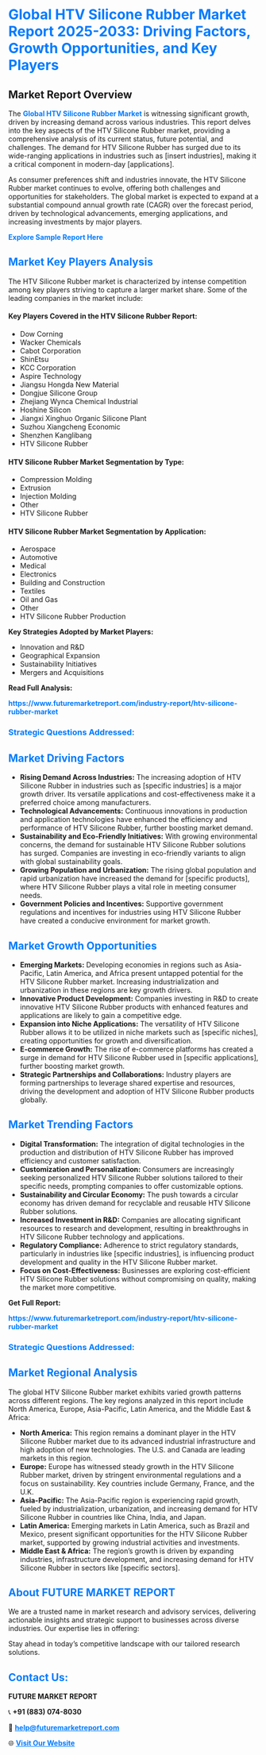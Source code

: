 <h1 style="color: #007BFF;">Global HTV Silicone Rubber Market Report 2025-2033: Driving Factors, Growth Opportunities, and Key Players</h1>

<section id="overview">
<h2>Market Report Overview</h2>
<p>The <a href="https://www.futuremarketreport.com/industry-report/htv-silicone-rubber-market" style="color: #007BFF; text-decoration: none;"><strong>Global HTV Silicone Rubber Market</strong></a> is witnessing significant growth, driven by increasing demand across various industries. This report delves into the key aspects of the HTV Silicone Rubber market, providing a comprehensive analysis of its current status, future potential, and challenges. The demand for HTV Silicone Rubber has surged due to its wide-ranging applications in industries such as [insert industries], making it a critical component in modern-day [applications].</p>
<p>As consumer preferences shift and industries innovate, the HTV Silicone Rubber market continues to evolve, offering both challenges and opportunities for stakeholders. The global market is expected to expand at a substantial compound annual growth rate (CAGR) over the forecast period, driven by technological advancements, emerging applications, and increasing investments by major players.</p>
</section>

<section id="overview">
<p><a href="https://www.futuremarketreport.com/request-sample/reportId=108531" style="color: #007BFF; text-decoration: none;"><strong>Explore Sample Report Here</strong></a></p>
</section>

<section id="key-players">
<h2 style="color: #007BFF;">Market Key Players Analysis</h2>
<p>The HTV Silicone Rubber market is characterized by intense competition among key players striving to capture a larger market share. Some of the leading companies in the market include:</p>
<h4>Key Players Covered in the HTV Silicone Rubber Report:</h4>
<ul><li>Dow Corning</li><li>Wacker Chemicals</li><li>Cabot Corporation</li><li>ShinEtsu</li><li>KCC Corporation</li><li>Aspire Technology</li><li>Jiangsu Hongda New Material</li><li>Dongjue Silicone Group</li><li>Zhejiang Wynca Chemical Industrial</li><li>Hoshine Silicon</li><li>Jiangxi Xinghuo Organic Silicone Plant</li><li>Suzhou Xiangcheng Economic</li><li>Shenzhen Kanglibang</li><li>HTV Silicone Rubber</li></ul>
<h4>HTV Silicone Rubber Market Segmentation by Type:</h4>
<ul><li>Compression Molding</li><li>Extrusion</li><li>Injection Molding</li><li>Other</li><li>HTV Silicone Rubber</li></ul>

<h4>HTV Silicone Rubber Market Segmentation by Application:</h4>
<ul><li>Aerospace</li><li>Automotive</li><li>Medical</li><li>Electronics</li><li>Building and Construction</li><li>Textiles</li><li>Oil and Gas</li><li>Other</li><li>HTV Silicone Rubber Production</li></ul>
<p><strong>Key Strategies Adopted by Market Players:</strong></p>
<ul>
<li>Innovation and R&D</li>
<li>Geographical Expansion</li>
<li>Sustainability Initiatives</li>
<li>Mergers and Acquisitions</li>
</ul>
</section>

<section>
<p><strong>Read Full Analysis: </strong></p><a href="https://www.futuremarketreport.com/industry-report/htv-silicone-rubber-market" style="color: #007BFF; text-decoration: none;"><strong>https://www.futuremarketreport.com/industry-report/htv-silicone-rubber-market</strong></a>
<h3 style="color: #007BFF;">Strategic Questions Addressed:</h3>
</section>

<section id="driving-factors">
<h2 style="color: #007BFF;">Market Driving Factors</h2>
<ul>
<li><strong>Rising Demand Across Industries:</strong> The increasing adoption of HTV Silicone Rubber in industries such as [specific industries] is a major growth driver. Its versatile applications and cost-effectiveness make it a preferred choice among manufacturers.</li>
<li><strong>Technological Advancements:</strong> Continuous innovations in production and application technologies have enhanced the efficiency and performance of HTV Silicone Rubber, further boosting market demand.</li>
<li><strong>Sustainability and Eco-Friendly Initiatives:</strong> With growing environmental concerns, the demand for sustainable HTV Silicone Rubber solutions has surged. Companies are investing in eco-friendly variants to align with global sustainability goals.</li>
<li><strong>Growing Population and Urbanization:</strong> The rising global population and rapid urbanization have increased the demand for [specific products], where HTV Silicone Rubber plays a vital role in meeting consumer needs.</li>
<li><strong>Government Policies and Incentives:</strong> Supportive government regulations and incentives for industries using HTV Silicone Rubber have created a conducive environment for market growth.</li>
</ul>
</section>

<section id="growth-opportunities">
<h2 style="color: #007BFF;">Market Growth Opportunities</h2>
<ul>
<li><strong>Emerging Markets:</strong> Developing economies in regions such as Asia-Pacific, Latin America, and Africa present untapped potential for the HTV Silicone Rubber market. Increasing industrialization and urbanization in these regions are key growth drivers.</li>
<li><strong>Innovative Product Development:</strong> Companies investing in R&D to create innovative HTV Silicone Rubber products with enhanced features and applications are likely to gain a competitive edge.</li>
<li><strong>Expansion into Niche Applications:</strong> The versatility of HTV Silicone Rubber allows it to be utilized in niche markets such as [specific niches], creating opportunities for growth and diversification.</li>
<li><strong>E-commerce Growth:</strong> The rise of e-commerce platforms has created a surge in demand for HTV Silicone Rubber used in [specific applications], further boosting market growth.</li>
<li><strong>Strategic Partnerships and Collaborations:</strong> Industry players are forming partnerships to leverage shared expertise and resources, driving the development and adoption of HTV Silicone Rubber products globally.</li>
</ul>
</section>

<section id="trending-factors">
<h2 style="color: #007BFF;">Market Trending Factors</h2>
<ul>
<li><strong>Digital Transformation:</strong> The integration of digital technologies in the production and distribution of HTV Silicone Rubber has improved efficiency and customer satisfaction.</li>
<li><strong>Customization and Personalization:</strong> Consumers are increasingly seeking personalized HTV Silicone Rubber solutions tailored to their specific needs, prompting companies to offer customizable options.</li>
<li><strong>Sustainability and Circular Economy:</strong> The push towards a circular economy has driven demand for recyclable and reusable HTV Silicone Rubber solutions.</li>
<li><strong>Increased Investment in R&D:</strong> Companies are allocating significant resources to research and development, resulting in breakthroughs in HTV Silicone Rubber technology and applications.</li>
<li><strong>Regulatory Compliance:</strong> Adherence to strict regulatory standards, particularly in industries like [specific industries], is influencing product development and quality in the HTV Silicone Rubber market.</li>
<li><strong>Focus on Cost-Effectiveness:</strong> Businesses are exploring cost-efficient HTV Silicone Rubber solutions without compromising on quality, making the market more competitive.</li>
</ul>
</section>

<section>
<p><strong>Get Full Report: </strong></p><a href="https://www.futuremarketreport.com/industry-report/htv-silicone-rubber-market" style="color: #007BFF; text-decoration: none;"><strong>https://www.futuremarketreport.com/industry-report/htv-silicone-rubber-market</strong></a>
<h3 style="color: #007BFF;">Strategic Questions Addressed:</h3>
</section>


<section id="regional-analysis">
<h2 style="color: #007BFF;">Market Regional Analysis</h2>
<p>The global HTV Silicone Rubber market exhibits varied growth patterns across different regions. The key regions analyzed in this report include North America, Europe, Asia-Pacific, Latin America, and the Middle East & Africa:</p>
<ul>
<li><strong>North America:</strong> This region remains a dominant player in the HTV Silicone Rubber market due to its advanced industrial infrastructure and high adoption of new technologies. The U.S. and Canada are leading markets in this region.</li>
<li><strong>Europe:</strong> Europe has witnessed steady growth in the HTV Silicone Rubber market, driven by stringent environmental regulations and a focus on sustainability. Key countries include Germany, France, and the U.K.</li>
<li><strong>Asia-Pacific:</strong> The Asia-Pacific region is experiencing rapid growth, fueled by industrialization, urbanization, and increasing demand for HTV Silicone Rubber in countries like China, India, and Japan.</li>
<li><strong>Latin America:</strong> Emerging markets in Latin America, such as Brazil and Mexico, present significant opportunities for the HTV Silicone Rubber market, supported by growing industrial activities and investments.</li>
<li><strong>Middle East & Africa:</strong> The region’s growth is driven by expanding industries, infrastructure development, and increasing demand for HTV Silicone Rubber in sectors like [specific sectors].</li>
</ul>
</section>

<footer>
<h2 style="color: #007BFF;">About FUTURE MARKET REPORT</h2>
<p>We are a trusted name in market research and advisory services, delivering actionable insights and strategic support to businesses across diverse industries. Our expertise lies in offering:</p>

<p>Stay ahead in today’s competitive landscape with our tailored research solutions.</p>

<h2 style="color: #007BFF;">Contact Us:</h2>
<p><strong>FUTURE MARKET REPORT</strong></p>
<p>📞 <strong>+91 (883) 074-8030</strong></p>
<p>📧 <strong><a href="mailto:help@futuremarketreport.com" style="color: #007BFF;">help@futuremarketreport.com</a></strong></p>
<p>🌐 <strong><a href="https://www.futuremarketreport.com/" style="color: #007BFF;">Visit Our Website</a></strong></p>
</footer>